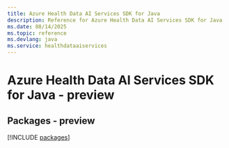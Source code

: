 ```yaml
---
title: Azure Health Data AI Services SDK for Java
description: Reference for Azure Health Data AI Services SDK for Java
ms.date: 08/14/2025
ms.topic: reference
ms.devlang: java
ms.service: healthdataaiservices
---
```

# Azure Health Data AI Services SDK for Java - preview
## Packages - preview
[!INCLUDE [packages](health-data-ai-services-index.md)]